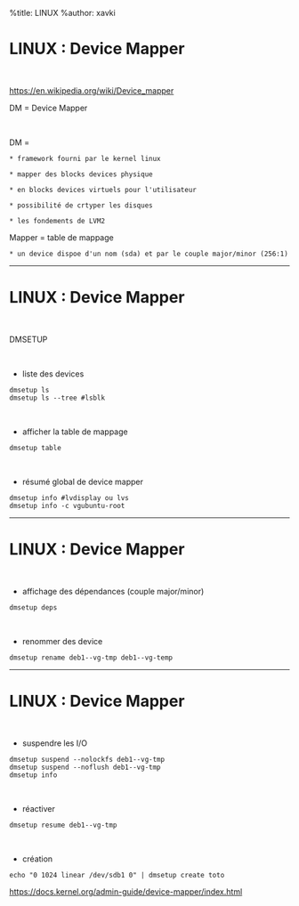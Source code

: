 %title: LINUX
%author: xavki


# LINUX : Device Mapper


<br>

https://en.wikipedia.org/wiki/Device_mapper

DM = Device Mapper

<br>

DM = 

	* framework fourni par le kernel linux

	* mapper des blocks devices physique

	* en blocks devices virtuels pour l'utilisateur

	* possibilité de crtyper les disques

	* les fondements de LVM2

Mapper = table de mappage 

	* un device dispoe d'un nom (sda) et par le couple major/minor (256:1)

------------------------------------------------------------------------------------------

# LINUX : Device Mapper


<br>

DMSETUP

<br>

* liste des devices

```
dmsetup ls
dmsetup ls --tree #lsblk
```

<br>

* afficher la table de mappage

```
dmsetup table
```

<br>

* résumé global de device mapper

```
dmsetup info #lvdisplay ou lvs
dmsetup info -c vgubuntu-root
```

------------------------------------------------------------------------------------------

# LINUX : Device Mapper


<br>

* affichage des dépendances (couple major/minor)

```
dmsetup deps
```

<br>

* renommer des device

```
dmsetup rename deb1--vg-tmp deb1--vg-temp
```

------------------------------------------------------------------------------------------

# LINUX : Device Mapper


<br>

* suspendre les I/O

```
dmsetup suspend --nolockfs deb1--vg-tmp
dmsetup suspend --noflush deb1--vg-tmp
dmsetup info
```

<br>

* réactiver

```
dmsetup resume deb1--vg-tmp
```

<br>

* création

```
echo "0 1024 linear /dev/sdb1 0" | dmsetup create toto
```

https://docs.kernel.org/admin-guide/device-mapper/index.html
